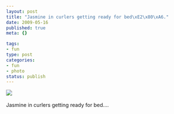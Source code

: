 ```yaml
--- 
layout: post
title: "Jasmine in curlers getting ready for bed\xE2\x80\xA6."
date: 2009-05-16
published: true
meta: {}

tags: 
- fun
type: post
categories: 
- fun
- photo
status: publish
---
```

![](http://media.eick.us/2011/05/4Lbi8pbnEnkko79oqVxiXv0go1_500.jpg)<br /><br />Jasmine in curlers getting ready for bed&#8230;.
